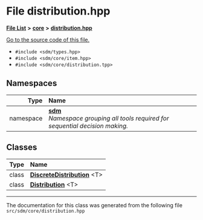 
# File distribution.hpp

<link rel="stylesheet" href="https://cdnjs.cloudflare.com/ajax/libs/KaTeX/0.5.1/katex.min.css">
<link rel="stylesheet" href="https://cdn.jsdelivr.net/github-markdown-css/2.2.1/github-markdown.css"/>



[**File List**](files.md) **>** [**core**](dir_92216a09053680f71034e5e26026ee62.md) **>** [**distribution.hpp**](distribution_8hpp.md)

[Go to the source code of this file.](distribution_8hpp_source.md)



* `#include <sdm/types.hpp>`
* `#include <sdm/core/item.hpp>`
* `#include <sdm/core/distribution.tpp>`









## Namespaces

| Type | Name |
| ---: | :--- |
| namespace | [**sdm**](namespacesdm.md) <br>_Namespace grouping all tools required for sequential decision making._  |

## Classes

| Type | Name |
| ---: | :--- |
| class | [**DiscreteDistribution**](classsdm_1_1DiscreteDistribution.md) &lt;T&gt;<br> |
| class | [**Distribution**](classsdm_1_1Distribution.md) &lt;T&gt;<br> |














------------------------------
The documentation for this class was generated from the following file `src/sdm/core/distribution.hpp`